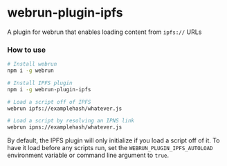 # webrun-plugin-ipfs
A plugin for webrun that enables loading content from `ipfs://` URLs

### How to use

```bash
# Install webrun
npm i -g webrun

# Install IPFS plugin
npm i -g webrun-plugin-ipfs

# Load a script off of IPFS
webrun ipfs://examplehash/whatever.js

# Load a script by resolving an IPNS link
webrun ipns://examplehash/whatever.js
```

By default, the IPFS plugin will only initialize if you load a script off of it.
To have it load before any scripts run, set the `WEBRUN_PLUGIN_IPFS_AUTOLOAD` environment variable or command line argument to `true`.
